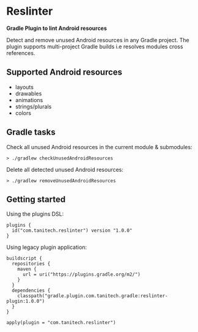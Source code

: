 # Reslinter

**Gradle Plugin to lint Android resources**

Detect and remove unused Android resources in any Gradle project.
The plugin supports multi-project Gradle builds i.e resolves modules cross references.

## Supported Android resources

- layouts
- drawables
- animations
- strings/plurals
- colors

## Gradle tasks

Check all unused Android resources in the current module & submodules:

```
> ./gradlew checkUnusedAndroidResources
```

Delete all detected unused Android resources:

```
> ./gradlew removeUnusedAndroidResources
```

## Getting started

Using the plugins DSL:
```
plugins {
  id("com.tanitech.reslinter") version "1.0.0"
}
```

Using legacy plugin application:
```
buildscript {
  repositories {
    maven {
      url = uri("https://plugins.gradle.org/m2/")
    }
  }
  dependencies {
    classpath("gradle.plugin.com.tanitech.gradle:reslinter-plugin:1.0.0")
  }
}

apply(plugin = "com.tanitech.reslinter")
```
